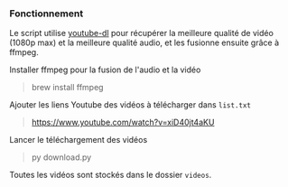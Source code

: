### Fonctionnement

Le script utilise [youtube-dl](https://github.com/ytdl-org/youtube-dl) pour récupérer la meilleure qualité de vidéo (1080p max) et la meilleure qualité audio, et les fusionne ensuite grâce à ffmpeg.

Installer ffmpeg pour la fusion de l'audio et la vidéo
> brew install ffmpeg

Ajouter les liens Youtube des vidéos à télécharger dans `list.txt`
> https://www.youtube.com/watch?v=xiD40jt4aKU

Lancer le téléchargement des vidéos
> py download.py

Toutes les vidéos sont stockés dans le dossier `videos`.